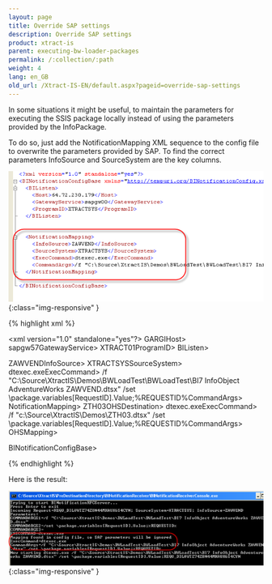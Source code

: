 ```yaml
---
layout: page
title: Override SAP settings
description: Override SAP settings
product: xtract-is
parent: executing-bw-loader-packages
permalink: /:collection/:path
weight: 4
lang: en_GB
old_url: /Xtract-IS-EN/default.aspx?pageid=override-sap-settings
---
```


In some situations it might be useful, to maintain the parameters for executing the SSIS package locally instead of using the parameters provided by the InfoPackage.

To do so, just add the NotificationMapping XML sequence to the config file to overwrite the parameters provided by SAP. To find the correct parameters InfoSource and SourceSystem are the key columns.

![Notification-Server-SAP-Override-01](/img/content/Notification-Server-SAP-Override-01.png){:class="img-responsive" }



{% highlight xml %}

<xml version="1.0" standalone="yes"?>
<BINotificationConfigBase xmlns="http://tempuri.org/BINotificationConfig.xsd">
  <BIListen>
    <Host>GARGIHost>
    <GatewayService>sapgw57GatewayService>
    <ProgramID>XTRACT01ProgramID>
  BIListen>
  
  <NotificationMapping>
    <InfoSource>ZAWVENDInfoSource>
    <SourceSystem>XTRACTSYSSourceSystem>
    <ExecCommand>dtexec.exeExecCommand>
    <CommandArgs>/f "C:\Source\XtractIS\Demos\BWLoadTest\BWLoadTest\BI7 InfoObject AdventureWorks ZAWVEND.dtsx" /set \package.variables[RequestID].Value;%REQUESTID%CommandArgs>
  NotificationMapping>   
  
  <OHSMapping>
    <OHSDestination>ZTH03OHSDestination>
    <ExecCommand>dtexec.exeExecCommand>
    <CommandArgs>/f "c:\Source\XtractIS\Demos\ZTH03.dtsx" /set \package.variables[RequestID].Value;%REQUESTID%CommandArgs>
  OHSMapping>
  
BINotificationConfigBase>

{% endhighlight %}

Here is the result:

![Notification-Server-SAP-Override-02](/img/content/Notification-Server-SAP-Override-02.png){:class="img-responsive" }
